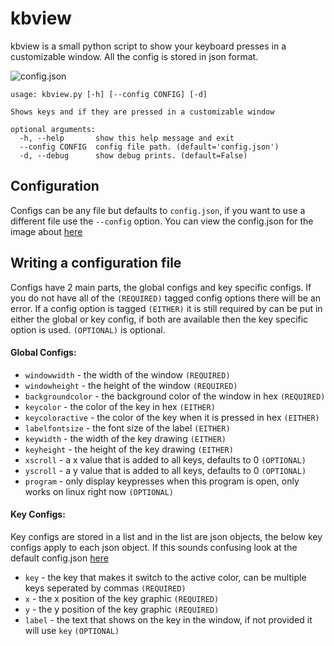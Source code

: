 # kbview
kbview is a small python script to show your keyboard presses in a customizable window. All the config is stored in json format.

![config.json](https://raw.githubusercontent.com/rokie95/kbview/master/docs/config.png)

```
usage: kbview.py [-h] [--config CONFIG] [-d]

Shows keys and if they are pressed in a customizable window

optional arguments:
  -h, --help       show this help message and exit
  --config CONFIG  config file path. (default='config.json')
  -d, --debug      show debug prints. (default=False)
```

## Configuration
Configs can be any file but defaults to ```config.json```, if you want to use a different file use the ```--config``` option. You can view the config.json for the image about [here](https://raw.githubusercontent.com/rokie95/kbview/master/config.json)

## Writing a configuration file
Configs have 2 main parts, the global configs and key specific configs. If you do not have all of the ```(REQUIRED)``` tagged config options there will be an error. If a config option is tagged ```(EITHER)``` it is still required by can be put in either the global or key config, if both are available then the key specific option is used. ```(OPTIONAL)``` is optional.


#### Global Configs:
 - ```windowwidth``` - the width of the window ```(REQUIRED)```
 - ```windowheight``` - the height of the window ```(REQUIRED)```
 - ```backgroundcolor``` - the background color of the window in hex ```(REQUIRED)```
 - ```keycolor``` - the color of the key in hex ```(EITHER)```
 - ```keycoloractive``` - the color of the key when it is pressed in hex ```(EITHER)```
 - ```labelfontsize``` - the font size of the label ```(EITHER)```
 - ```keywidth``` - the width of the key drawing ```(EITHER)```
 - ```keyheight``` - the height of the key drawing ```(EITHER)```
 - ```xscroll``` - a x value that is added to all keys, defaults to 0 ```(OPTIONAL)```
 - ```yscroll``` - a y value that is added to all keys, defaults to 0 ```(OPTIONAL)```
 - ```program``` - only display keypresses when this program is open, only works on linux right now ```(OPTIONAL)```

#### Key Configs:
Key configs are stored in a list and in the list are json objects, the below key configs apply to each json object. If this sounds confusing look at the default config.json [here](https://raw.githubusercontent.com/rokie95/kbview/master/config.json)
 - ```key``` - the key that makes it switch to the active color, can be multiple keys seperated by commas ```(REQUIRED)```
 - ```x``` - the x position of the key graphic ```(REQUIRED)```
 - ```y``` - the y position of the key graphic ```(REQUIRED)```
 - ```label``` - the text that shows on the key in the window, if not provided it will use ```key``` ```(OPTIONAL)```
